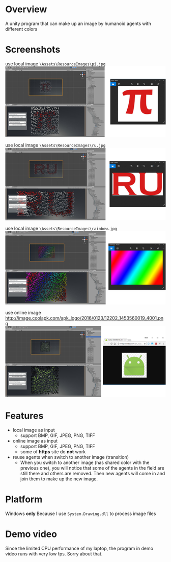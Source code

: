 # Overview
A unity program that can make up an image by humanoid agents with different colors

# Screenshots
use local image ```\Assets\ResourceImages\pi.jpg```
![alt text](https://raw.githubusercontent.com/JNKKKK/17fall-unity-extra-credit/master/Screenshots/demo_pi.png)

use local image ```\Assets\ResourceImages\ru.jpg```
![alt text](https://raw.githubusercontent.com/JNKKKK/17fall-unity-extra-credit/master/Screenshots/demo_ru.png)

use local image ```\Assets\ResourceImages\rainbow.jpg```
![alt text](https://raw.githubusercontent.com/JNKKKK/17fall-unity-extra-credit/master/Screenshots/demo_rainbow.png)

use online image http://image.coolapk.com/apk_logo/2016/0123/12202_1453560019_4001.png
![alt text](https://raw.githubusercontent.com/JNKKKK/17fall-unity-extra-credit/master/Screenshots/demo_android.png)

# Features

- local image as input
  - support BMP, GIF, JPEG, PNG, TIFF
- online image as input
  - support BMP, GIF, JPEG, PNG, TIFF
  - some of __https__ site do __not__ work
- reuse agents when switch to another image (transition)
  - When you switch to another image (has shared color with the previous one), you will notice that some of the agents in the field are still there and others are removed. Then new agents will come in and join them to make up the new image.

# Platform

Windows __only__
Because I use `System.Drawing.dll` to process image files

# Demo video
Since the limited CPU performance of my laptop, the program in demo video runs with very low fps. Sorry about that.
